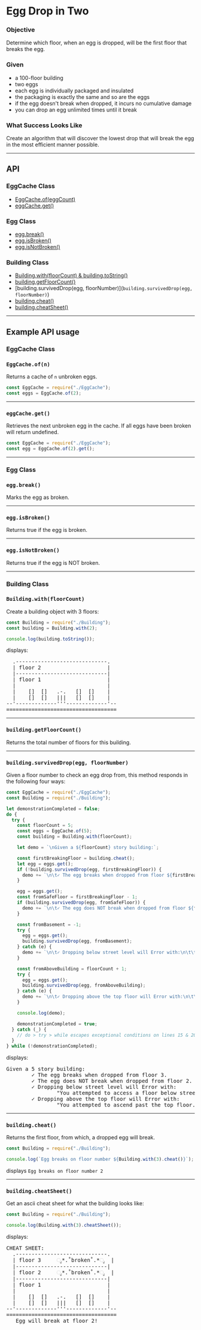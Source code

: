 # Egg Drop in Two

### Objective
Determine which floor, when an egg is dropped, will be the first floor that breaks the egg. 

### Given 
- a 100-floor building
- two eggs
- each egg is individually packaged and insulated
- the packaging is exactly the same and so are the eggs
- if the egg doesn't break when dropped, it incurs no cumulative damage
- you can drop an egg unlimited times until it break

### What Success Looks Like
Create an algorithm that will discover the lowest drop that will break the egg in the most efficient manner possible.

---
## API

### EggCache Class

- [EggCache.of(eggCount)](`EggCache.of(n)`)
- [eggCache.get()](`eggCache.get()`)

### Egg Class
- [egg.break()](`egg.break()`)
- [egg.isBroken()](`egg.isBroken()`)
- [egg.isNotBroken()](`egg.isNotBroken()`)

### Building Class
- [Building.with(floorCount) & building.toString()](`Building.with(floorCount)`)
- [building.getFloorCount()](`building.getFloorCount()`)
- [building.survivedDrop(egg, floorNumber)](`building.survivedDrop(egg, floorNumber)`)
- [building.cheat()](`building.cheat()`)
- [building.cheatSheet()](`building.cheatSheet()`)

---

## Example API usage

### EggCache Class

### `EggCache.of(n)`
Returns a cache of `n` unbroken eggs.
```javascript
const EggCache = require("./EggCache");
const eggs = EggCache.of(2);
```

---

### `eggCache.get()`
Retrieves the next unbroken egg in the cache. 
If all eggs have been broken will return undefined.

```javascript
const EggCache = require("./EggCache");
const egg = EggCache.of(2).get();
```

---

### Egg Class
### `egg.break()`
Marks the egg as broken.

---

### `egg.isBroken()`
Returns true if the egg is broken.

---

### `egg.isNotBroken()`
Returns true if the egg is NOT broken.

---
### Building Class

### `Building.with(floorCount)`
Create a building object with 3 floors:
```javascript
const Building = require("./Building");
const building = Building.with(2);

console.log(building.toString());
```
displays:

<pre>
  .-----------------------------.
  | floor 2                     |  
  |-----------------------------|
  | floor 1                     |  
  |                             |
  |    []  []   .-.   []  []    |
  |    []  []   |||   []  []    |
--'-------------'''-------------'--
===================================
</pre>

---

### `building.getFloorCount()`

Returns the total number of floors for this building.

---

### `building.survivedDrop(egg, floorNumber)`
Given a floor number to check an egg drop from, this method responds in the following four ways:

```javascript
const EggCache = require("./EggCache");
const Building = require("./Building");

let demonstrationCompleted = false;
do {
  try {
    const floorCount = 5;
    const eggs = EggCache.of(5);
    const building = Building.with(floorCount);

    let demo = `\nGiven a ${floorCount} story building:`;

    const firstBreakingFloor = building.cheat();
    let egg = eggs.get();
    if (!building.survivedDrop(egg, firstBreakingFloor)) {
      demo += `\n\t✓ The egg breaks when dropped from floor ${firstBreakingFloor}.`;
    }

    egg = eggs.get();
    const fromSafeFloor = firstBreakingFloor - 1;
    if (building.survivedDrop(egg, fromSafeFloor)) {
      demo += `\n\t✓ The egg does NOT break when dropped from floor ${fromSafeFloor}.`;
    }

    const fromBasement = -1;
    try {
      egg = eggs.get();
      building.survivedDrop(egg, fromBasement);
    } catch (e) {
      demo += `\n\t✓ Dropping below street level will Error with:\n\t\t"${e.message}."`;
    }

    const fromAboveBuilding = floorCount + 1;
    try {
      egg = eggs.get();
      building.survivedDrop(egg, fromAboveBuilding);
    } catch (e) {
      demo += `\n\t✓ Dropping above the top floor will Error with:\n\t\t"${e.message}."`;
    }

    console.log(demo);

    demonstrationCompleted = true;
  } catch (_) {
    // do > try > while escapes exceptional conditions on lines 15 & 20 that can be safely ignored for this demonstration
  }
} while (!demonstrationCompleted);
```
displays:

<pre>
Given a 5 story building:
        ✓ The egg breaks when dropped from floor 3.
        ✓ The egg does NOT break when dropped from floor 2.
        ✓ Dropping below street level will Error with:
                "You attempted to access a floor below street level. This building has no basement. Or does it... cue spooky music."
        ✓ Dropping above the top floor will Error with:
                "You attempted to ascend past the top floor. I know your mother thinks you're an angel, but try again Icarus."
</pre>

---

### `building.cheat()`
Returns the first floor, from which, a dropped egg will break.
```javascript
const Building = require("./Building");

console.log(`Egg breaks on floor number ${Building.with(3).cheat()}`);
```
displays `Egg breaks on floor number 2`

--- 
### `building.cheatSheet()`
Get an ascii cheat sheet for what the building looks like:
```javascript
const Building = require("./Building");

console.log(Building.with(3).cheatSheet());
```
displays:

<pre>
CHEAT SHEET:
  .-----------------------------.
  | floor 3     ೃ*.˚broken˚.*ೃ  |  
  |-----------------------------|
  | floor 2     ೃ*.˚broken˚.*ೃ  |  
  |-----------------------------|
  | floor 1                     |  
  |                             |
  |    []  []   .-.   []  []    |
  |    []  []   |||   []  []    |
--'-------------'''-------------'--
===================================
   Egg will break at floor 2!
</pre>
